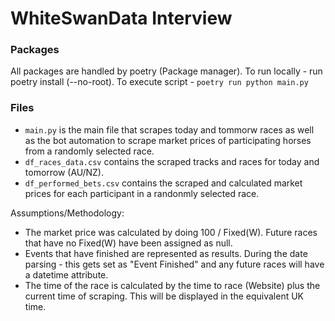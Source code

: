 # WhiteSwanData Interview

### Packages
All packages are handled by poetry (Package manager). To run locally - run poetry install (--no-root).
To execute script - `poetry run python main.py`

### Files
- `main.py` is the main file that scrapes today and tommorw races as well as the bot automation to scrape market prices of participating horses from a randomly selected race.
- `df_races_data.csv` contains the scraped tracks and races for today and tomorrow (AU/NZ).
- `df_performed_bets.csv` contains the scraped and calculated market prices for each participant in a randonmly selected race.

Assumptions/Methodology:
- The market price was calculated by doing 100 / Fixed(W). Future races that have no Fixed(W) have been assigned as null.
- Events that have finished are represented as results. During the date parsing - this gets set as "Event Finished" and any future races will have a datetime attribute.
- The time of the race is calculated by the time to race (Website) plus the current time of scraping. This will be displayed in the equivalent UK time.





